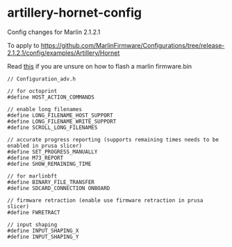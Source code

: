 # artillery-hornet-config

Config changes for Marlin 2.1.2.1

To apply to https://github.com/MarlinFirmware/Configurations/tree/release-2.1.2.1/config/examples/Artillery/Hornet

Read [this](./how-to-flash.md) if you are unsure on how to flash a marlin firmware.bin

```
// Configuration_adv.h

// for octoprint
#define HOST_ACTION_COMMANDS

// enable long filenames
#define LONG_FILENAME_HOST_SUPPORT
#define LONG_FILENAME_WRITE_SUPPORT
#define SCROLL_LONG_FILENAMES

// accurate progress reporting (supports remaining times needs to be enabled in prusa slicer)
#define SET_PROGRESS_MANUALLY
#define M73_REPORT
#define SHOW_REMAINING_TIME

// for marlinbft
#define BINARY_FILE_TRANSFER
#define SDCARD_CONNECTION ONBOARD

// firmware retraction (enable use firmware retraction in prusa slicer)
#define FWRETRACT

// input shaping
#define INPUT_SHAPING_X
#define INPUT_SHAPING_Y
```
